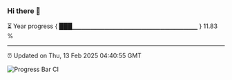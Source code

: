 ### Hi there 👋

⏳ Year progress { ███▁▁▁▁▁▁▁▁▁▁▁▁▁▁▁▁▁▁▁▁▁▁▁▁▁▁▁ } 11.83 %

---

⏰ Updated on Thu, 13 Feb 2025 04:40:55 GMT

![Progress Bar CI](https://github.com/IshwaranRudhara/GIT-ACTION/workflows/Progress%20Bar%20CI/badge.svg)
